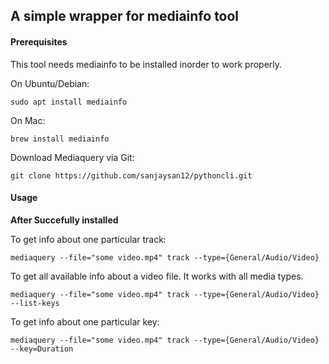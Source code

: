 ## A simple wrapper for mediainfo tool

#### Prerequisites

This tool needs mediainfo to be installed inorder to work properly.

On Ubuntu/Debian:

```
sudo apt install mediainfo
```

On Mac:

```
brew install mediainfo
```

Download Mediaquery via Git:
```
git clone https://github.com/sanjaysan12/pythoncli.git
```

#### Usage

**After Succefully installed**

To get info about one particular track:

```
mediaquery --file="some video.mp4" track --type={General/Audio/Video}

```
To get all available info about a video file. It works with all media types.

```
mediaquery --file="some video.mp4" track --type={General/Audio/Video} --list-keys

```
To get info about one particular key:

```
mediaquery --file="some video.mp4" track --type={General/Audio/Video} --key=Duration

```


